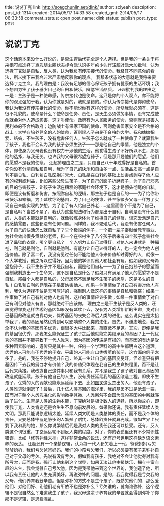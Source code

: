 title: 说说丁克
link: http://songchunlin.net/dink/
author: sclyeah
description: 
post_id: 1314
created: 2014/05/17 14:33:58
created_gmt: 2014/05/17 06:33:58
comment_status: open
post_name: dink
status: publish
post_type: post

# 说说丁克

这个话题本来没什么好说的，是否生育后代完全是个人选择。但是我的一条关于将来很可能选择丁克的朋友圈状态却令我认识多年的小伙伴汪超对我大加批判，认为选择丁克就是自私、反人类，认为我负有传宗接代的使命。我极其不同意你的看法，所以接下来我会非常严肃地反驳你的观点。 我那条状态的大意就是我将来要选择丁克主义，我的理由是：我没有足够的信心保证孩子拥有健康的生活环境；我不想因为生了孩子减少自己的自由和快乐，降低生活品质。 汪超批判我的理由之一是：生孩子是一种使命感，传宗接代也是使命。这只是你的个人观点，你不能将你的观点强加于我，认为你就是对的，我就是错的。你认为传宗接代是你的使命，我认为我没有传宗接代的使命。你不能说你有这样的使命，所以我就必须有，这是很不礼貌的。使命是什么？使命是任务、责任，是天生必须做的事情，没有完成使命就会对他人造成伤害，这才叫使命。政府有为人民服务的使命，否则就是损害人民利益的不合格政府；边防战士有保家卫国的使命，否则危害国家安全是不合格的战士；大学有培养健全的人的使命，否则误人子弟是不合格的大学。我和姑娘相爱、结婚，不生孩子，没有危害任何人，生孩子怎么就成了一种使命了？就算我生了孩子，我也不会认为我的孩子必须生孩子——那是他自己的事情，他是独立的个体，即使身为父母我也没有权力干涉他的生活，他觉得生孩子不好所以不生，那是他的选择，与我无关。也许我的父母很希望抱孙子，但是那只是他们的愿望，他们的愿望不是我的使命。 汪超的理由之二是，只顾自己八十年过得好是自私的。首先你没有分清自私和自利，我为了自己的快乐和自由多一点、生活品质高一点是自利不是自私。自利和自私区别非常大，自私是在自利的基础上妨害或剥夺了他人应有的权利或利益，比如某些父母生孩子，为了自己的面子折磨孩子，为了自己邪恶的目的伤害孩子，让孩子生活在糟糕的家庭社会环境下，这才是彻头彻尾的自私。即便是没有折磨和伤害，按照你自私的逻辑，那生孩子也是自私的——为了给你带来快乐和幸福，为了延续你的基因，为了自己的使命，甚至像很多父母一样为了实现自己未能实现的梦想，为了老了有人给自己养老……这里面哪个不是为了自己，是自私吗？当然不是了，我认为这些想法和行为都是出于自利，自利是没有什么错的，人类的本能就是自利的，就像锻炼身体为了维持自己的健康，谈恋爱满足自己的感情需要，这些都没有任何问题。同样的，我不繁殖后代，我没有伤害任何人，为了自己的快活怎么就自私了？举个极端的例子，一个把一辈子奉献给教育事业、为社会做出很多贡献的老师，和一个在农村生了八个孩子后来有四个孩子危害社会进了监狱的农民，哪个更自私？一个人努力让自己过得好，对他人来讲就是一种福祉，利己就是利他，自利就是他利。有能力让自己过得好的人，也一定会为他人创造价值。除了富二代，我没有见过任何不能给他人带来价值却过得好的人，就像一个大学教授，他之所以过得好，因为他的学识对他人和社会有用。假如我的父母希望抱孙子，我不生孩子并不是我自私，而是他们自私——为了自己抱孙子的愿望而强制我制造出一个生命来，这不是自私是什么？假如只有满足了他人的愿望才不是自私，那每个人都是自私的，父母居然不满足我不生孩子的愿望，这是多么的自私！自私和自利的界限在于是否妨害他人。如果一件事情做了对自己有害对他人有利，我认为选择不做是无可厚非的，强制别人做这样的事情是自私和强盗；如果一件事做了对自己有利对他人也有利，这样的事情应该多做；如果一件事情做了对自己有利但对他人有害，那就绝对不应该做。 理由之三是不生孩子是反人类的，汪超觉得像我这样优秀的基因如果没有延续下去，没有为人类增加新的生命，我对自己基因的改造就白费功夫，优秀基因的丧失会滞后人类的进化。这么说实在是太抬举我了，我的基因居然优秀到可以影响整个人类的进化。首先，不谦虚地说，我完全不认为我的基因有多优秀，跟很多大牛比起来，简直微不足道。其次，即便是我的基因很优秀，那我怎么能保证生了孩子之后他就能完美继承我的基因？上一代优秀的基因并不能导致下一代人优秀，因为基因的传递是有损的，而基因的表达是受多种因素影响的，遗传只是其中一种，任何一个学理科的高中生都明白这个道理。优秀的人可能有不优秀的子女，平庸的人可能有出类拔萃的孩子，这方面的例子太多了。是的，我在不停地提升自己，终其一生让自己的基因变更好，但难道只有把基因传下去我的努力才有价值？我的价值只体现在我自己的生命旅程里，而不是让后代来续接。我改造自己这件事只和我有关系，并不是我生了孩子我对自己基因的改造就能延续。孩子有他自己的人生，没有责任延续我的基因改造工程。即使不生孩子，优秀的人的贡献也能永远延续下去，比如[图灵](http://zh.wikipedia.org/wiki/%E8%89%BE%E4%BC%A6%C2%B7%E5%9B%BE%E7%81%B5)这么杰出的人，他没有孩子，人类难道就倒退了？最后，几十亿人类基因的海洋里，我的基因不过是沧海一粟，因而对于整个人类的进化的影响微乎其微，人类断然不会因为我的基因的中断就滞后了进化。生育是人类的生物本能，丁克绝对是极少数人的选择，所以你放心，即使我丁克，人类肯定还是会生生不息向前发展的。如果你还说，我有责任延续人类文明。那我只能说你逻辑太差。延续人类文明是人类总体的责任，而不是我个体的责任，只要总体中有足够多的人繁殖了后代，总体的责任就算完成。假如世界上只剩下我和我的她，那么你说繁殖后代是我对人类的责任我还可以接受。还有，反人类这个词很重，丁克远远轮不到反人类的程度。对了，你的表述里还有不少常识性错误，比如「修剪神经末梢」这样非常业余的说法，还有逗号连用这样缺乏语文素养的表达。 汪超还有一个亲情逻辑，认为每一代人都欠着上一代，爸爸妈妈亏欠爷爷奶奶，我们亏欠爸爸妈妈，我们的小孩亏欠我们，所以必须要有孩子来弥补自己对于父母的亏欠。先说有没有亏欠，假如我有孩子，我绝对不会让他觉得对我有所亏欠，反而是我，强行让他来到这个世界，如果无法让他幸福快乐、拥有丰富有趣的人生，我会觉得自己亏欠他。因为是我带他来到这个世界的，我创造了他，所以我有责任让他的人生充满美好。再说弥补的问题。是的，我我觉得我是亏欠我的父母，他们养育我很辛苦。但是弥补的方式不是生个孩子，既然欠他们的，那么爱他们、对他们好、让他们老有所依不也是弥补么？亏欠谁的，就向谁弥补，这个逻辑不是很自然么？难道我生了孩子，我父母这辈子养育我的辛苦就会得到弥补？你那不是逻辑，是思维混乱。